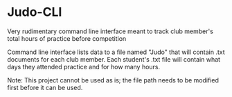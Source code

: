 # Judo-CLI
Very rudimentary command line interface meant to track club member's total hours of practice before competition

Command line interface lists data to a file named "Judo" that will contain .txt documents for each club member.  Each student's .txt file will
contain what days they attended practice and for how many hours. 

Note: This project cannot be used as is; the file path needs to be modified first before it can be used.
